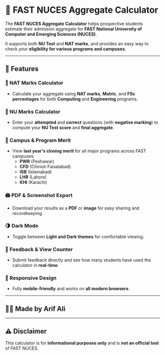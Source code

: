 # 🚀 FAST NUCES Aggregate Calculator

The **FAST NUCES Aggregate Calculator** helps prospective students estimate their admission aggregate for **FAST National University of Computer and Emerging Sciences (NUCES)**.

It supports both **NU Test** and **NAT marks**, and provides an easy way to check your **eligibility for various programs and campuses**.

---

## 🎯 Features

### 🧮 NAT Marks Calculator
- Calculate your aggregate using **NAT marks**, **Matric**, and **FSc percentages** for both **Computing** and **Engineering** programs.

### 🧠 NU Marks Calculator
- Enter your **attempted** and **correct** questions (with **negative marking**) to compute your **NU Test score** and **final aggregate**.

### 🏫 Campus & Program Merit
- View **last year's closing merit** for all major programs across FAST campuses:
  - **PWR** (Peshawar)
  - **CFD** (Chiniot-Faisalabad)
  - **ISB** (Islamabad)
  - **LHR** (Lahore)
  - **KHI** (Karachi)

### 🖨️ PDF & Screenshot Export
- Download your results as a **PDF** or **image** for easy sharing and recordkeeping.

### 🌗 Dark Mode
- Toggle between **Light and Dark themes** for comfortable viewing.

### 💬 Feedback & View Counter
- Submit feedback directly and see how many students have used the calculator in **real-time**.

### 📱 Responsive Design
- Fully **mobile-friendly** and works on **all modern browsers**.

---

## 👨‍💻 Made by Arif Ali

---

## ⚠️ Disclaimer
This calculator is for **informational purposes only** and is **not an official tool** of FAST NUCES.
